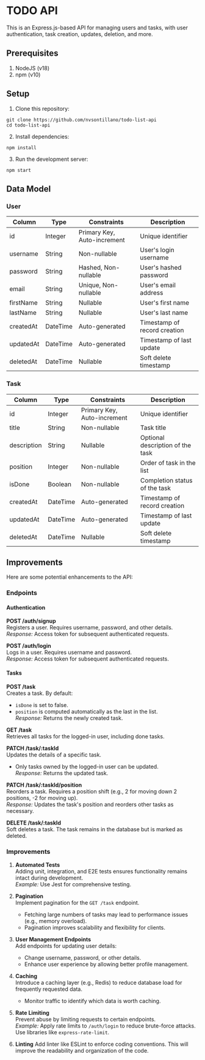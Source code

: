 # TODO API

This is an Express.js-based API for managing users and tasks, with user authentication, task creation, updates, deletion, and more.

## Prerequisites
1. NodeJS (v18)
2. npm (v10)

## Setup
1. Clone this repository:
```shell
git clone https://github.com/nvsontillano/todo-list-api
cd todo-list-api
```
2. Install dependencies:
```shell
npm install
```
3. Run the development server:
```shell
npm start
```

## Data Model

### User

| Column     | Type      | Constraints                     | Description                      |
|------------|-----------|---------------------------------|----------------------------------|
| id         | Integer   | Primary Key, Auto-increment     | Unique identifier                |
| username   | String    | Non-nullable                    | User's login username            |
| password   | String    | Hashed, Non-nullable            | User's hashed password           |
| email      | String    | Unique, Non-nullable            | User's email address             |
| firstName  | String    | Nullable                        | User's first name                |
| lastName   | String    | Nullable                        | User's last name                 |
| createdAt  | DateTime  | Auto-generated                  | Timestamp of record creation     |
| updatedAt  | DateTime  | Auto-generated                  | Timestamp of last update         |
| deletedAt  | DateTime  | Nullable                        | Soft delete timestamp            |

### Task

| Column      | Type      | Constraints                 | Description                      |
|-------------|-----------|-----------------------------|----------------------------------|
| id          | Integer   | Primary Key, Auto-increment | Unique identifier                |
| title       | String    | Non-nullable                | Task title                       |
| description | String    | Nullable                    | Optional description of the task |
| position    | Integer   | Non-nullable                | Order of task in the list        |
| isDone      | Boolean   | Non-nullable                | Completion status of the task    |
| createdAt   | DateTime  | Auto-generated              | Timestamp of record creation     |
| updatedAt   | DateTime  | Auto-generated              | Timestamp of last update         |
| deletedAt   | DateTime  | Nullable                    | Soft delete timestamp            |


## Improvements

Here are some potential enhancements to the API:

### Endpoints

#### Authentication

**POST /auth/signup**  
Registers a user. Requires username, password, and other details.  
_Response:_ Access token for subsequent authenticated requests.

**POST /auth/login**  
Logs in a user. Requires username and password.  
_Response:_ Access token for subsequent authenticated requests.

#### Tasks

**POST /task**  
Creates a task. By default:
- `isDone` is set to false.
- `position` is computed automatically as the last in the list.  
_Response:_ Returns the newly created task.

**GET /task**  
Retrieves all tasks for the logged-in user, including done tasks.

**PATCH /task/:taskId**  
Updates the details of a specific task.  
- Only tasks owned by the logged-in user can be updated.  
_Response:_ Returns the updated task.

**PATCH /task/:taskId/position**  
Reorders a task. Requires a position shift (e.g., 2 for moving down 2 positions, -2 for moving up).  
_Response:_ Updates the task's position and reorders other tasks as necessary.

**DELETE /task/:taskId**  
Soft deletes a task. The task remains in the database but is marked as deleted.

### Improvements

1. **Automated Tests**  
    Adding unit, integration, and E2E tests ensures functionality remains intact during development.  
    _Example:_ Use Jest for comprehensive testing.

2. **Pagination**  
    Implement pagination for the `GET /task` endpoint.  
    - Fetching large numbers of tasks may lead to performance issues (e.g., memory overload).
    - Pagination improves scalability and flexibility for clients.

3. **User Management Endpoints**  
    Add endpoints for updating user details:
    - Change username, password, or other details.
    - Enhance user experience by allowing better profile management.

4. **Caching**  
    Introduce a caching layer (e.g., Redis) to reduce database load for frequently requested data.  
    - Monitor traffic to identify which data is worth caching.

5. **Rate Limiting**  
    Prevent abuse by limiting requests to certain endpoints.  
    _Example:_ Apply rate limits to `/auth/login` to reduce brute-force attacks.  
    Use libraries like `express-rate-limit`.

6. **Linting**
    Add linter like ESLint to enforce coding conventions. This will improve the readability and organization of the code.